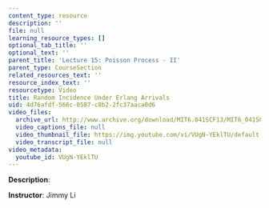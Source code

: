 ```yaml
---
content_type: resource
description: ''
file: null
learning_resource_types: []
optional_tab_title: ''
optional_text: ''
parent_title: 'Lecture 15: Poisson Process - II'
parent_type: CourseSection
related_resources_text: ''
resource_index_text: ''
resourcetype: Video
title: Random Incidence Under Erlang Arrivals
uid: 4d76afdf-566c-0587-c8b2-2fc37aaca0d6
video_files:
  archive_url: http://www.archive.org/download/MIT6.041SCF13/MIT6_041SCF13_Random_Incidence_Under_Erlang_Arrivals_300k.mp4
  video_captions_file: null
  video_thumbnail_file: https://img.youtube.com/vi/VUgN-YEklTU/default.jpg
  video_transcript_file: null
video_metadata:
  youtube_id: VUgN-YEklTU
---
```


**Description**:

**Instructor**: Jimmy Li
